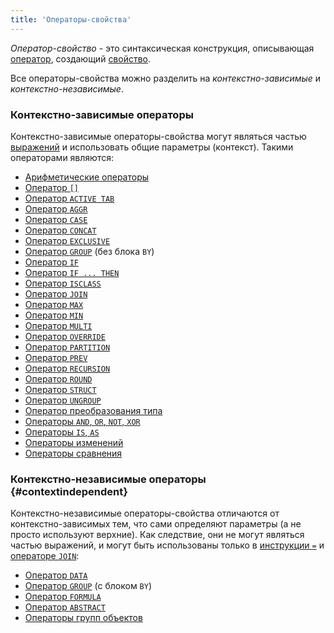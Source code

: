 ```yaml
---
title: 'Операторы-свойства'
---
```


*Оператор-свойство* - это синтаксическая конструкция, описывающая [оператор](Property_operators_paradigm.md), создающий [свойство](Properties.md). 

Все операторы-свойства можно разделить на *контекстно-зависимые* и *контекстно-независимые*.

### Контекстно-зависимые операторы

Контекстно-зависимые операторы-свойства могут являться частью [выражений](Expression.md) и использовать общие параметры (контекст). Такими операторами являются:

-   [Арифметические операторы](Arithmetic_operators.md)
-   [Оператор `[]`](Brackets_operator.md)
-   [Оператор `ACTIVE TAB`](ACTIVE_TAB_operator.md)
-   [Оператор `AGGR`](AGGR_operator.md)
-   [Оператор `CASE`](CASE_operator.md)
-   [Оператор `CONCAT`](CONCAT_operator.md)
-   [Оператор `EXCLUSIVE`](EXCLUSIVE_operator.md)
-   [Оператор `GROUP`](GROUP_operator.md) (без блока `BY`)
-   [Оператор `IF`](IF_operator.md)
-   [Оператор `IF ... THEN`](IF_..._THEN_operator.md)
-   [Оператор `ISCLASS`](ISCLASS_operator.md)
-   [Оператор `JOIN`](JOIN_operator.md)
-   [Оператор `MAX`](MAX_operator.md)
-   [Оператор `MIN`](MIN_operator.md)
-   [Оператор `MULTI`](MULTI_operator.md)
-   [Оператор `OVERRIDE`](OVERRIDE_operator.md)
-   [Оператор `PARTITION`](PARTITION_operator.md)
-   [Оператор `PREV`](PREV_operator.md)
-   [Оператор `RECURSION`](RECURSION_operator.md)
-   [Оператор `ROUND`](ROUND_operator.md)
-   [Оператор `STRUCT`](STRUCT_operator.md)
-   [Оператор `UNGROUP`](UNGROUP_operator.md)
-   [Оператор преобразования типа](Type_conversion_operator.md)
-   [Операторы `AND`, `OR`, `NOT`, `XOR`](AND_OR_NOT_XOR_operators.md)
-   [Операторы `IS`, `AS`](IS_AS_operators.md)
-   [Операторы изменений](Change_operators.md)
-   [Операторы сравнения](Comparison_operators.md)

### Контекстно-независимые операторы {#contextindependent}

Контекстно-независимые операторы-свойства отличаются от контекстно-зависимых тем, что сами определяют параметры (а не просто используют верхние). Как следствие, они не могут являться частью выражений, и могут быть использованы только в [инструкции `=`](=_statement.md) и [операторе `JOIN`](JOIN_operator.md): 

-   [Оператор `DATA`](DATA_operator.md)
-   [Оператор `GROUP`](GROUP_operator.md) (с блоком `BY`)
-   [Оператор `FORMULA`](FORMULA_operator.md)
-   [Оператор `ABSTRACT`](ABSTRACT_operator.md)
-   [Операторы групп объектов](Object_group_operator.md)
